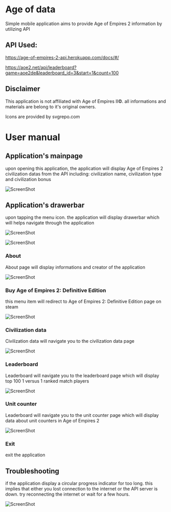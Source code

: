 # Age of data
 Simple mobile application aims to provide Age of Empires 2 information by utilizing API
	
## API Used: 
 https://age-of-empires-2-api.herokuapp.com/docs/#/ 
 
 https://aoe2.net/api/leaderboard?game=aoe2de&leaderboard_id=3&start=1&count=100

## Disclaimer

 This application is not affiliated with Age of Empires II©. all informations and materials are belong to it's original owners.

 Icons are provided by svgrepo.com


# User manual
## Application's mainpage
upon opening this application, the application will display Age of Empires 2 civilization datas from the API including: civilization name, civilization type and civilization bonus

![ScreenShot](/screenshot/aoe2-about.jpg?raw=true)

## Application's drawerbar
upon tapping the menu icon. the application will display drawerbar which will helps navigate through the application

![ScreenShot](/screenshot/aoe2-sidebar1.jpg?raw=true)


![ScreenShot](/screenshot/aoe2-sidebar2.jpg?raw=true)


### About
About page will display informations and creator of the application

![ScreenShot](/screenshot/aoe2-about.jpg?raw=true)

### Buy Age of Empires 2: Definitive Edition
this menu item will redirect to Age of Empires 2: Definitive Edition page on steam

![ScreenShot](/screenshot/aoe2-steam.jpg?raw=true)

### Civilization data
Civilization data will navigate you to the civilization data page 

![ScreenShot](/screenshot/aoe2app-main.jpg?raw=true)

### Leaderboard
Leaderboard will navigate you to the leaderboard page which will display top 100 1 versus 1 ranked match players 

![ScreenShot](/screenshot/aoe2-ld.jpg?raw=true)

### Unit counter
Leaderboard will navigate you to the unit counter page which will display data about unit counters in Age of Empires 2

![ScreenShot](/screenshot/aoe2-counter.jpg?raw=true)

### Exit
exit the application

## Troubleshooting
if the application display a circular progress indicator for too long. this implies that either you lost connection to the internet or the API server is down. try reconnecting the internet or wait for a few hours.

![ScreenShot](/screenshot/aoe2-refresh.jpg?raw=true)

